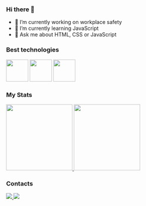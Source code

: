 ### Hi there 👋


- 🔭 I’m currently working on workplace safety
- 🌱 I’m currently learning JavaScript
- 💬 Ask me about HTML, CSS or JavaScript

### Best technologies

<div>
  <img src="https://cdn.jsdelivr.net/gh/devicons/devicon/icons/css3/css3-original.svg" width = '60'/>
  <img src="https://cdn.jsdelivr.net/gh/devicons/devicon/icons/html5/html5-original.svg" width = '60'/>
  <img src="https://cdn.jsdelivr.net/gh/devicons/devicon/icons/javascript/javascript-original.svg" width = '60'/>     
 </div>

### My Stats

<div>
  <a href="https://github.com/nesantana">
    <img height="180em" src="https://github-readme-stats.vercel.app/api/top-langs/?username=richardlimasilva&layout=compact&langs_count=7&theme=dark"/>
    <img height="180em" src="https://github-readme-stats.vercel.app/api?username=richardlimasilva&show_icons=true&theme=dark&include_all_commits=true&count_private=true"/>
  </a>
</div>

### Contacts

<div>
  <a href="https://www.linkedin.com/in/rich-lima/">
    <img src="https://img.shields.io/badge/LinkedIn-0077B5?style=for-the-badge&logo=linkedin&logoColor=white" />
  </a>
  <a href="richardlimasilva09@gmail.com">
    <img src="https://img.shields.io/badge/Gmail-D14836?style=for-the-badge&logo=gmail&logoColor=white"/>
  </a>
  </div>
